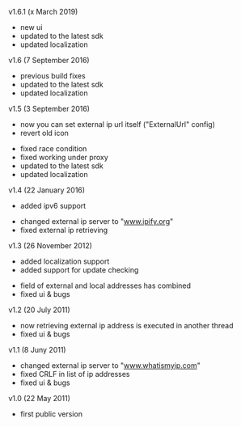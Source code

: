 v1.6.1 (x March 2019)
- new ui
- updated to the latest sdk
- updated localization

v1.6 (7 September 2016)
- previous build fixes
- updated to the latest sdk
- updated localization

v1.5 (3 September 2016)
+ now you can set external ip url itself ("ExternalUrl" config)
+ revert old icon
- fixed race condition
- fixed working under proxy
- updated to the latest sdk
- updated localization

v1.4 (22 January 2016)
+ added ipv6 support
- changed external ip server to "www.ipify.org"
- fixed external ip retrieving

v1.3 (26 November 2012)
+ added localization support
+ added support for update checking
- field of external and local addresses has combined
- fixed ui & bugs

v1.2 (20 July 2011)
- now retrieving external ip address is executed in another thread
- fixed ui & bugs

v1.1 (8 Juny 2011)
- changed external ip server to "www.whatismyip.com"
- fixed CRLF in list of ip addresses
- fixed ui & bugs

v1.0 (22 May 2011)
- first public version
